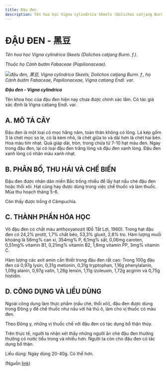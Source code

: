 ```yaml
---
title: Đậu đen
description: Tên hoa học Vigna cylindrica Skeels (Dolichos catjang Burm. f.). Thuộc họ Cánh bướm Fabaceae (Papilionaceae). Tên khoa học của đậu đen hiện nay chưa được chính xác lắm. Có tác giả xác định là Vigna catiang Endl. var.
---
```

# ĐẬU ĐEN - 黑豆

*Tên hoa học Vigna cylindrica Skeels (Dolichos catjang Burm. f.).*

*Thuộc họ Cánh bướm Fabaceae (Papilionaceae).*

*![đậu đen, 黑豆, Vigna cylindrica Skeels, Dolichos catjang Burm. f., họ Cánh bướm Fabaceae, Papilionaceae, Vigna catiang Endl. var.](/imgs/do-tat-loi/ctvvtvn/dau-den.jpg)*

***Đậu đen - Vigna cylindrica***

Tên khoa học của đậu đen hiện nay chưa được chính xác lắm. Có tác giả xác định là Vigna catiang Endl. var.

## A. MÔ TẢ CÂY

Đậu đen là một loại cỏ mọc hằng năm, toàn thân không có lông. Lá kép gồm 3 lá chét mọc so le, có lá kèm nhỏ, lá chét giữa to và dài hơn là chét hai bên. Hoa màu tím nhạt. Quả giáp dài, tròn, trong chứa từ 7-10 hạt màu đen. Ngay trong đậu đen, lại có loại đậu đen trắng lòng và đậu đen xanh lòng. Đậu đen xanh lòng có nhân màu xanh nhạt.

## B. PHÂN BỐ, THU HÁI VÀ CHẾ BIẾN

Đậu đen được nhân dân miền Bắc trồng nhiều để lấy hạt nấu chè đậu đen hoặc thổi xôi. Hạt cũng hay được dùng trong việc chế thuốc và làm thuốc. Mùa thu hoạch tháng 5-6.

Còn thấy được trồng ở Cămpuchia.

## C. THÀNH PHẦN HÓA HỌC

Vỏ đậu đen có chất màu anthoxyanozit (Đỗ Tất Lợi, 1960). Trong hạt đậu đen có 24,2% protit, 1,7% chất béo, 53,3% gluxit, 2,8% tro. Hàm lượng muối khoáng là 56mg% can xi, 354mg% P, 6,1mg% sắt, 0,06mg caroten, 0,51mg% vitamin B1, 0,21mg% vitamin B2, 1,8mg vitamin PP, 3mg% vitamin C.

Hàm lượng các axit amin cần thiết trong đậu đen rất cao: Trong 100g đậu đen có 0,97g lysin, 0,31g metionin, 0,31g tryptophan, 1,16g phenylalanin, 1,09g alanin, 0,97g valin, 1,26g lenxin, 1,11g izoleuxin, 1,72g acginin và 0,75g histidin.

## D. CÔNG DỤNG VÀ LIỀU DÙNG

Ngoài công dụng làm thực phẩm (nấu chè, thổi xôi), đậu đen được dùng trong Đông y để chế thuốc như nấu với hà thủ ô, làm cho vị thuốc có màu đen.

Theo Đông y, những vị thuốc chế với đậu đen có tác dụng bổ thận thủy.

Trên thực tế, người ta nhận xét thấy những người ăn chè đậu đen thường thường có nước tiểu trong và nhiều hơn. Người ta còn cho đậu đen có tác dụng bổ thận.

Liều dùng: Ngày dùng 20-40g. Có thể hơn.

(Nguồn <a href="http://www.thuocvuonnha.com/nhung-cay-thuoc-va-vi-thuoc-viet-nam/ket-qua-tra-cuu/dau-den" target="_blank">link</a>)

